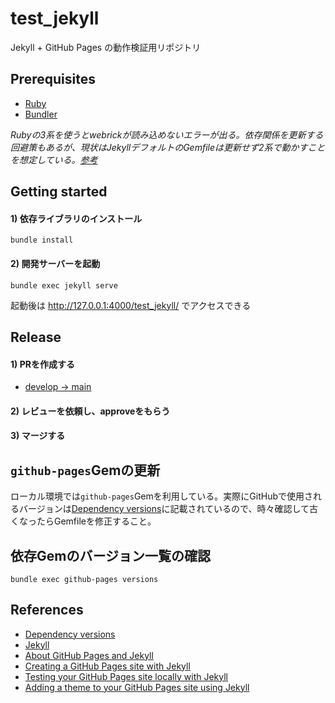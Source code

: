 test_jekyll
===

Jekyll + GitHub Pages の動作検証用リポジトリ

## Prerequisites

- [Ruby](https://www.ruby-lang.org/en/)
- [Bundler](https://bundler.io/)

*Rubyの3系を使うとwebrickが読み込めないエラーが出る。依存関係を更新する回避策もあるが、現状はJekyllデフォルトのGemfileは更新せず2系で動かすことを想定している。[参考](https://github.com/jekyll/jekyll/issues/8523)*

## Getting started

#### 1) 依存ライブラリのインストール

```
bundle install
```

#### 2) 開発サーバーを起動

```
bundle exec jekyll serve
```

起動後は http://127.0.0.1:4000/test_jekyll/ でアクセスできる


## Release

#### 1) PRを作成する 

- [develop -> main](https://github.com/is2ei/test_jekyll/compare/main...develop)

#### 2) レビューを依頼し、approveをもらう

#### 3) マージする


## `github-pages`Gemの更新

ローカル環境では`github-pages`Gemを利用している。実際にGitHubで使用されるバージョンは[Dependency versions](https://pages.github.com/versions/)に記載されているので、時々確認して古くなったらGemfileを修正すること。


## 依存Gemのバージョン一覧の確認

```
bundle exec github-pages versions
```

## References

- [Dependency versions](https://pages.github.com/versions/)
- [Jekyll](https://jekyllrb.com/)
- [About GitHub Pages and Jekyll](https://docs.github.com/en/pages/setting-up-a-github-pages-site-with-jekyll/about-github-pages-and-jekyll)
- [Creating a GitHub Pages site with Jekyll](https://docs.github.com/en/pages/setting-up-a-github-pages-site-with-jekyll/creating-a-github-pages-site-with-jekyll)
- [Testing your GitHub Pages site locally with Jekyll](https://docs.github.com/en/pages/setting-up-a-github-pages-site-with-jekyll/testing-your-github-pages-site-locally-with-jekyll)
- [Adding a theme to your GitHub Pages site using Jekyll](https://docs.github.com/en/pages/setting-up-a-github-pages-site-with-jekyll/adding-a-theme-to-your-github-pages-site-using-jekyll)
